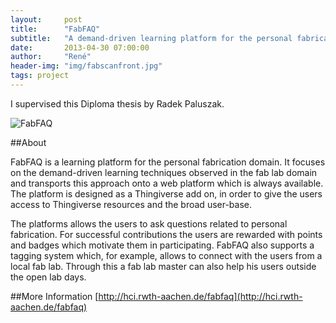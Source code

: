 ```yaml
---
layout:     post
title:      "FabFAQ"
subtitle:   "A demand-driven learning platform for the personal fabrication domain"
date:       2013-04-30 07:00:00
author:     "René"
header-img: "img/fabscanfront.jpg"
tags: project
---
```

I supervised this Diploma thesis by Radek Paluszak.

![FabFAQ](http://hci.rwth-aachen.de/img/wiki_up/FabFAQ.png)

##About

FabFAQ is a learning platform for the personal fabrication domain. It focuses on the demand-driven learning techniques observed in the fab lab domain and transports this approach onto a web platform which is always available. The platform is designed as a Thingiverse add on, in order to give the users access to Thingiverse resources and the broad user-base.

The platforms allows the users to ask questions related to personal fabrication. For successful contributions the users are rewarded with points and badges which motivate them in participating. FabFAQ also supports a tagging system which, for example, allows to connect with the users from a local fab lab. Through this a fab lab master can also help his users outside the open lab days.

##More Information
[http://hci.rwth-aachen.de/fabfaq](http://hci.rwth-aachen.de/fabfaq)